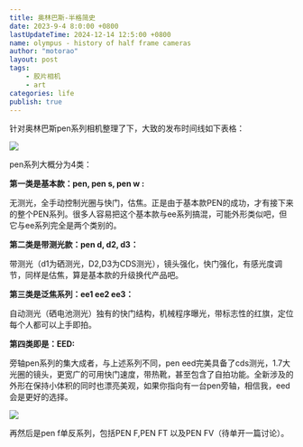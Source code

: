 ```yaml
---
title: 奥林巴斯-半格简史
date: 2023-9-4 8:0:00 +0800
lastUpdateTime: 2024-12-14 12:5:00 +0800
name: olympus - history of half frame cameras
author: "motorao"
layout: post
tags: 
    - 胶片相机
    - art
categories: life
publish: true
---
```

    
针对奥林巴斯pen系列相机整理了下，大致的发布时间线如下表格：

![](https://static.motorao.cn/assets/pic/15c66a14-2144-80a5-8892-dc27ec21292f.webp)

pen系列大概分为4类：

**第一类是基本款：pen, pen s, pen w :**

无测光，全手动控制光圈与快门，估焦。正是由于基本款PEN的成功，才有接下来的整个PEN系列。很多人容易把这个基本款与ee系列搞混，可能外形类似吧，但它与ee系列完全是两个类别的。

**第二类是带测光款：pen d, d2, d3：**

带测光（d1为硒测光，D2,D3为CDS测光），镜头强化，快门强化，有感光度调节，同样是估焦，算是基本款的升级换代产品吧。

**第三类是泛焦系列：ee1 ee2 ee3：**

自动测光（硒电池测光）独有的快门结构，机械程序曝光，带标志性的红旗，定位每个人都可以上手即拍。

**第四类即是：EED:**

旁轴pen系列的集大成者，与上述系列不同，pen eed完美具备了cds测光，1.7大光圈的镜头，更宽广的可用快门速度，带热靴，甚至包含了自拍功能。全新涉及的外形在保持小体积的同时也漂亮美观，如果你指向有一台pen旁轴，相信我，eed会是更好的选择。

![](https://static.motorao.cn/assets/pic/15c66a14-2144-80f2-9a31-c76eef1f9a46.webp)



再然后是pen f单反系列，包括PEN F,PEN FT 以及PEN FV（待单开一篇讨论）。



